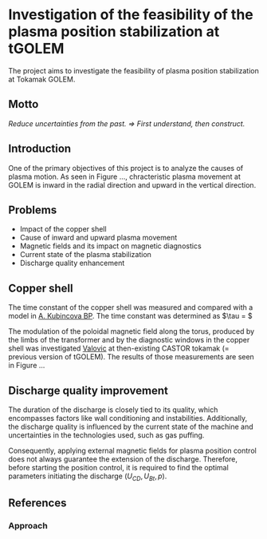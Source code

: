 # Investigation of the feasibility of the plasma position stabilization at tGOLEM
The project aims to investigate the feasibility of plasma position stabilization at Tokamak GOLEM. 

## Motto
*Reduce uncertainties from the past. => First understand, then construct.*

## Introduction
One of the primary objectives of this project is to analyze the causes of plasma motion. As seen in Figure ..., chracteristic plasma movement at GOLEM is inward in the radial direction and upward in the vertical direction. 



## Problems
* Impact of the copper shell
* Cause of inward and upward plasma movement
* Magnetic fields and its impact on magnetic diagnostics 
* Current state of the plasma stabilization
* Discharge quality enhancement 

## Copper shell
The time constant of the copper shell was measured and compared with a model in [A. Kubincova BP](https://dspace.cvut.cz/bitstream/handle/10467/97036/F4-BP-2021-Kubincova-Adela-bp_fttf_21_kubincova.pdf?sequence=-1&isAllowed=y). The time constant was determined as $\tau = $


The modulation of the poloidal magnetic field along the torus, produced by the limbs of the transformer and by the diagnostic windows in the copper shell was investigated [Valovic](http://golem.fjfi.cvut.cz/wiki/Library/CASTOR/Valovic_Magnetic_Diagnostics_CZJP_88.pdf) at then-existing CASTOR tokamak (= previous version of tGOLEM). The results of those measurements are seen in Figure ...  


## Discharge quality improvement
The duration of the discharge is closely tied to its quality, which encompasses factors like wall conditioning and instabilities. Additionally, the discharge quality is influenced by the current state of the machine and uncertainties in the technologies used, such as gas puffing. 

Consequently, applying external magnetic fields for plasma position control does not always guarantee the extension of the discharge. Therefore, before starting the position control, it is required to find the optimal parameters initiating the discharge ($U_{CD}, U_{Bt}, p$).


## References

<div id="refs"></div>

### Approach



